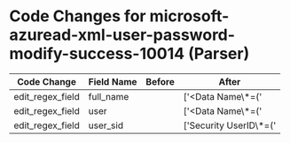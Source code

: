 # Code Changes for microsoft-azuread-xml-user-password-modify-success-10014 (Parser)

| Code Change | Field Name | Before | After |
|-------------|------------|--------|-------|
| edit_regex_field | full_name |  | ['<Data Name\\*=(\'|")Data2(\'|")>({full_name}[^<]+)</Data>'] |
| edit_regex_field | user |  | ['<Data Name\\*=(\'|")Data1(\'|")>({user}[\w\.\-\!\#\^\~]{1,40}\$?)</Data>'] |
| edit_regex_field | user_sid |  | ['Security UserID\\*=(\'|")({user_sid}[^\'"]+)(\'|")'] |